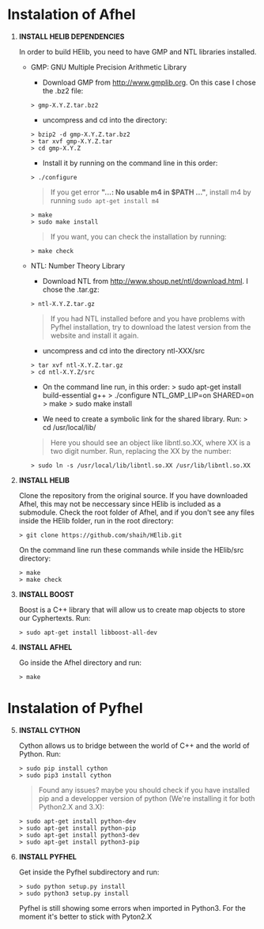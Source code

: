 # Instalation of Afhel
1. **INSTALL HELIB DEPENDENCIES**

   In order to build HElib, you need to have GMP and NTL libraries installed.
   * GMP:  GNU Multiple Precision Arithmetic Library
        * Download GMP from http://www.gmplib.org. On this case I chose the .bz2 file:

         > gmp-X.Y.Z.tar.bz2

        * uncompress and cd into the directory:

         > bzip2 -d gmp-X.Y.Z.tar.bz2
         > tar xvf gmp-X.Y.Z.tar
         > cd gmp-X.Y.Z

        * Install it by running on the command line in this order:

         > ./configure
        
        > If you get error **"...: No usable m4 in $PATH ..."**, install m4 by running `sudo apt-get install m4`

         > make
         > sudo make install
         
        > If you want, you can check the installation by running:
         
         > make check

   * NTL: Number Theory Library

        * Download NTL from http://www.shoup.net/ntl/download.html. I chose the .tar.gz:

         > ntl-X.Y.Z.tar.gz
         
        > If you had NTL installed before and you have problems with Pyfhel installation, try to download the latest version from the website and install it again.
        
        * uncompress and cd into the directory ntl-XXX/src

         > tar xvf ntl-X.Y.Z.tar.gz
         > cd ntl-X.Y.Z/src

        * On the command line run, in this order:
         > sudo apt-get install build-essential g++
         > ./configure NTL_GMP_LIP=on SHARED=on
         > make
         > sudo make install

        * We need to create a symbolic link for the shared library. Run:
         > cd /usr/local/lib/

        > Here you should see an object like libntl.so.XX, where XX is a two digit number. Run, replacing the XX by the number:

         > sudo ln -s /usr/local/lib/libntl.so.XX /usr/lib/libntl.so.XX

2. **INSTALL HELIB**

   Clone the repository from the original source. If you have downloaded Afhel, this may not be neccessary since HElib is included as a submodule. Check the root folder of Afhel, and if you don't see any files inside the HElib folder, run in the root directory:
    
       > git clone https://github.com/shaih/HElib.git

   On the command line run these commands while inside the HElib/src directory:
       
       > make
       > make check

3. **INSTALL BOOST**

   Boost is a C++ library that will allow us to create map objects to store our Cyphertexts. Run:

       > sudo apt-get install libboost-all-dev

4. **INSTALL AFHEL**

     Go inside the Afhel directory and run:

       > make

# Instalation of Pyfhel

5. **INSTALL CYTHON**

    Cython allows us to bridge between the world of C++ and the world of Python. Run:

       > sudo pip install cython
       > sudo pip3 install cython
       
    > Found any issues? maybe you should check if you have installed pip and a developper version of python (We're installing it for both Python2.X and 3.X):

       > sudo apt-get install python-dev
       > sudo apt-get install python-pip
       > sudo apt-get install python3-dev
       > sudo apt-get install python3-pip

6. **INSTALL PYFHEL**

     Get inside the Pyfhel subdirectory and run:

       > sudo python setup.py install
       > sudo python3 setup.py install
       
     Pyfhel is still showing some errors when imported in Python3. For the moment it's better to stick with Pyton2.X


